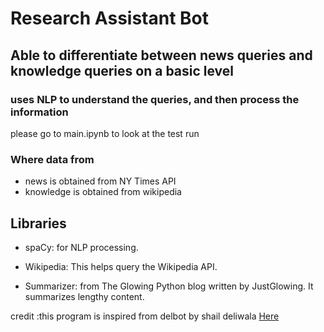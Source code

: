 # Research Assistant Bot

## Able to differentiate between news queries and knowledge queries on a basic level

### uses NLP to understand the queries, and then process the information

please go to main.ipynb to look at the test run

### Where data from
- news is obtained from NY Times API
- knowledge is obtained from wikipedia

## Libraries

- spaCy: for NLP processing.

- Wikipedia: This helps query the Wikipedia API.

- Summarizer: from The Glowing Python blog written by JustGlowing. It summarizes lengthy content.

credit :this program is inspired from delbot by shail deliwala [Here](https://github.com/shaildeliwala/delbot)